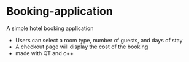 # Booking-application

A simple hotel booking application 
- Users can select a room type, number of guests, and days of stay
- A checkout page will display the cost of the booking
- made with QT and c++
